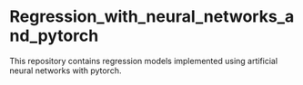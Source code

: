# Regression_with_neural_networks_and_pytorch
This repository contains regression models implemented using artificial neural networks with pytorch.
